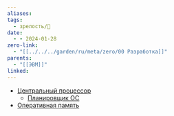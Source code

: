 ```yaml
---
aliases: 
tags:
  - зрелость/🌱
date:
  - - 2024-01-28
zero-link:
  - "[[../../../garden/ru/meta/zero/00 Разработка]]"
parents:
  - "[[ЭВМ]]"
linked: 
---
```

- [Центральный процессор](Центральный%20процессор.md)
	- [Планировщик ОС](Планировщик%20ОС.md)
- [Оперативная память](Оперативная%20память.md)
